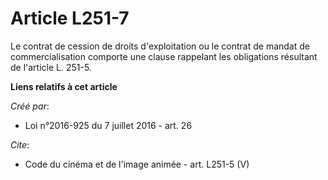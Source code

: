 # Article L251-7

Le contrat de cession de droits d'exploitation ou le contrat de mandat de commercialisation comporte une clause rappelant les
obligations résultant de l'article L. 251-5.

**Liens relatifs à cet article**

_Créé par_:

  - Loi n°2016-925 du 7 juillet 2016 - art. 26

_Cite_:

  - Code du cinéma et de l'image animée - art. L251-5 (V)
